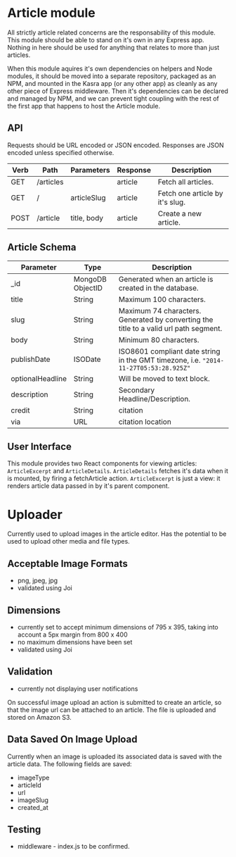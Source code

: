 # Article module

All strictly article related concerns are the responsability of this module. This module should be able to stand on it's own in any Express app. Nothing in here should be used for anything that relates to more than just articles.

When this module aquires it's own dependencies on helpers and Node modules, it should be moved into a separate repository, packaged as an NPM, and mounted in the Kasra app (or any other app) as cleanly as any other piece of Express middleware. Then it's dependencies can be declared and managed by NPM, and we can prevent tight coupling with the rest of the first app that happens to host the Article module.

## API

Requests should be URL encoded or JSON encoded. Responses are JSON encoded unless specified otherwise.

Verb | Path | Parameters | Response | Description
-----|------|------------|----------|------------
GET | /articles	| | article | Fetch all articles.
GET | /	| articleSlug | article | Fetch one article by it's slug.
POST | /article	| title, body | article | Create a new article.

## Article Schema

Parameter | Type | Description
----------|------|------------
\_id | MongoDB ObjectID | Generated when an article is created in the database.
title | String | Maximum 100 characters.
slug | String | Maximum 74 characters. Generated by converting the title to a valid url path segment.
body | String | Minimum 80 characters.
publishDate | ISODate | ISO8601 compliant date string in the GMT timezone, i.e. `"2014-11-27T05:53:28.925Z"`
optionalHeadline | String | Will be moved to text block.
description | String | Secondary Headline/Description.
credit | String | citation
via | URL | citation location

## User Interface

This module provides two React components for viewing articles: `ArticleExcerpt` and `ArticleDetails`. `ArticleDetails` fetches it's data when it is mounted, by firing a fetchArticle action. `ArticleExcerpt` is just a view: it renders article data passed in by it's parent component.

# Uploader
Currently used to upload images in the article editor. Has the potential to be used to upload other media and file types.

## Acceptable Image Formats
-  png, jpeg, jpg
-  validated using Joi

## Dimensions
- currently set to accept minimum dimensions of 795 x 395, taking into account a 5px margin from 800 x 400
- no maximum dimensions have been set
- validated using Joi

## Validation
- currently not displaying user notifications

On successful image upload an action is submitted to create an article, so that the image url can be attached to an article. The file is uploaded and stored on Amazon S3.

## Data Saved On Image Upload
Currently when an image is uploaded its associated data is saved with the article data. The following fields are saved:

- imageType
- articleId
- url
- imageSlug
- created_at

## Testing
- middleware - index.js to be confirmed.
